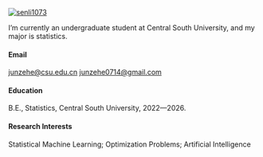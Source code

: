 

[![senli1073](https://img.shields.io/badge/senli1073-github-blue?logo=github)](https://github.com/senli1073)


 I’m currently an undergraduate student at Central South University, and my major is statistics.
#### Email
junzehe@csu.edu.cn
junzehe0714@gmail.com

#### Education
B.E., Statistics, Central South University, 2022—2026.

#### Research Interests
Statistical Machine Learning; Optimization Problems; Artificial Intelligence

